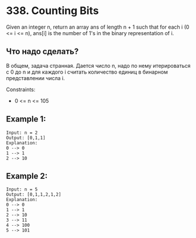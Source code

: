 # 338. Counting Bits

Given an integer n, return an array ans of length n + 1 such that for each i (0 <= i <= n), ans[i] is the number of 1's in the binary representation of i.

## Что надо сделать?
В общем, задача странная. Дается число n, надо по нему итерироваться с 0 до n и для каждого i
считать количество единиц в бинарном представлении числа i.

Constraints:
- 0 <= n <= 105

## Example 1:
````
Input: n = 2
Output: [0,1,1]
Explanation:
0 --> 0
1 --> 1
2 --> 10
````

## Example 2:
````
Input: n = 5
Output: [0,1,1,2,1,2]
Explanation:
0 --> 0
1 --> 1
2 --> 10
3 --> 11
4 --> 100
5 --> 101
````

